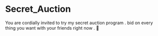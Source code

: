 # Secret_Auction
You are cordially invited to try my secret auction program . bid on every thing you want with your friends right now . 💸
